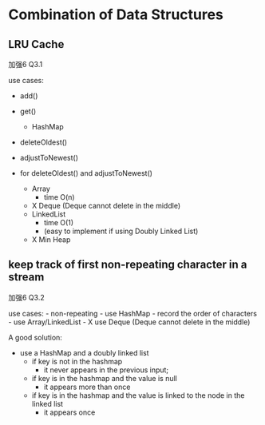 <extoc></extoc>

# Combination of Data Structures

## LRU Cache

加强6 Q3.1

use cases:

- add()
- get()
    - HashMap
- deleteOldest()
- adjustToNewest()

- for deleteOldest() and adjustToNewest()
    - Array
        - time O(n)
    - X Deque (Deque cannot delete in the middle)
    - LinkedList
        - time O(1)
        - (easy to implement if using Doubly Linked List)
    - X Min Heap

## keep track of first non-repeating character in a stream

加强6 Q3.2

use cases:
    - non-repeating
        - use HashMap
    - record the order of characters
        - use Array/LinkedList
        - X use Deque (Deque cannot delete in the middle)


A good solution:

- use a HashMap and a doubly linked list
    - if key is not in the hashmap
        - it never appears in the previous input;
    - if key is in the hashmap and the value is null
        - it appears more than once
    - if key is in the hashmap and the value is linked to the node in the linked list
        - it appears once










